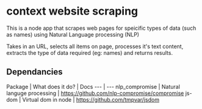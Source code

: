 # context website scraping

This is a node app that scrapes web pages for speicific types of data (such as names) using Natural Language processing (NLP)

Takes in an URL, selects all items on page, processes it's text content, extracts the type of data required (eg: names) and returns results.


## Dependancies

Package | What does it do? | Docs
--- | ---
nlp_compromise | Natural languge processing | https://github.com/nlp-compromise/compromise
js-dom | Virtual dom in node | https://github.com/tmpvar/jsdom


## 